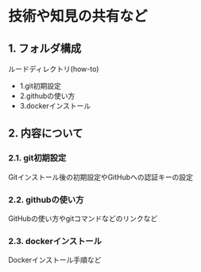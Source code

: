 # 技術や知見の共有など

## 1. フォルダ構成
ルードディレクトリ(how-to)
* 1.git初期設定
* 2.githubの使い方
* 3.dockerインストール

## 2. 内容について
### 2.1. git初期設定
Gitインストール後の初期設定やGitHubへの認証キーの設定
### 2.2. githubの使い方
GitHubの使い方やgitコマンドなどのリンクなど
### 2.3. dockerインストール
Dockerインストール手順など
